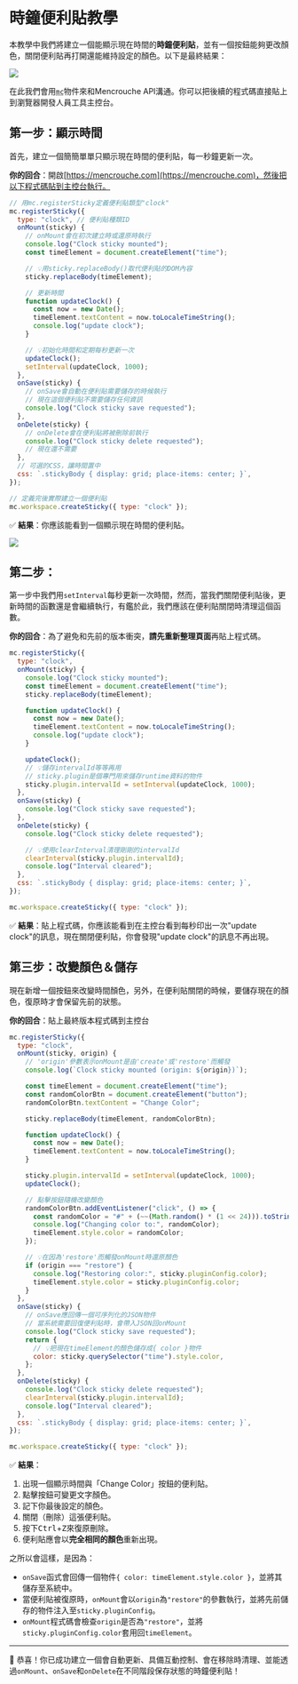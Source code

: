 # 時鐘便利貼教學

本教學中我們將建立一個能顯示現在時間的**時鐘便利貼**，並有一個按鈕能夠更改顏色，關閉便利貼再打開還能維持設定的顏色。以下是最終結果：

![](/img/clock-sticky-tutorial/done.gif)

在此我們會用<abbr title="Mencrouche">`mc`</abbr>物件來和Mencrouche API溝通。你可以把後續的程式碼直接貼上到瀏覽器開發人員工具主控台。

## 第一步：顯示時間

首先，建立一個簡簡單單只顯示現在時間的便利貼，每一秒鐘更新一次。

**你的回合**：開啟[https://mencrouche.com](https://mencrouche.com)，然後把以下程式碼貼到主控台執行。

```javascript
// 用mc.registerSticky定義便利貼類型"clock"
mc.registerSticky({
  type: "clock", // 便利貼種類ID
  onMount(sticky) {
    // onMount會在初次建立時或還原時執行
    console.log("Clock sticky mounted");
    const timeElement = document.createElement("time");

    // 💡用sticky.replaceBody()取代便利貼的DOM內容
    sticky.replaceBody(timeElement);

    // 更新時間
    function updateClock() {
      const now = new Date();
      timeElement.textContent = now.toLocaleTimeString();
      console.log("update clock");
    }

    // 💡初始化時間和定期每秒更新一次
    updateClock();
    setInterval(updateClock, 1000);
  },
  onSave(sticky) {
    // onSave會自動在便利貼需要儲存的時候執行
    // 現在這個便利貼不需要儲存任何資訊
    console.log("Clock sticky save requested");
  },
  onDelete(sticky) {
    // onDelete會在便利貼將被刪除前執行
    console.log("Clock sticky delete requested");
    // 現在還不需要
  },
  // 可選的CSS，讓時間置中
  css: `.stickyBody { display: grid; place-items: center; }`,
});

// 定義完後實際建立一個便利貼
mc.workspace.createSticky({ type: "clock" });

````

✅ **結果**：你應該能看到一個顯示現在時間的便利貼。

![](/img/clock-sticky-tutorial/step1.webp)


## 第二步：

第一步中我們用`setInterval`每秒更新一次時間，然而，當我們關閉便利貼後，更新時間的函數還是會繼續執行，有鑑於此，我們應該在便利貼關閉時清理這個函數。

**你的回合**：為了避免和先前的版本衝突，**請先重新整理頁面**再貼上程式碼。

```javascript
mc.registerSticky({
  type: "clock",
  onMount(sticky) {
    console.log("Clock sticky mounted");
    const timeElement = document.createElement("time");
    sticky.replaceBody(timeElement);

    function updateClock() {
      const now = new Date();
      timeElement.textContent = now.toLocaleTimeString();
      console.log("update clock");
    }

    updateClock();
    // 💡儲存intervalId等等再用
    // sticky.plugin是個專門用來儲存runtime資料的物件
    sticky.plugin.intervalId = setInterval(updateClock, 1000);
  },
  onSave(sticky) {
    console.log("Clock sticky save requested");
  },
  onDelete(sticky) {
    console.log("Clock sticky delete requested");

    // 💡使用clearInterval清理剛剛的intervalId
    clearInterval(sticky.plugin.intervalId);
    console.log("Interval cleared");
  },
  css: `.stickyBody { display: grid; place-items: center; }`,
});

mc.workspace.createSticky({ type: "clock" });
```

✅ **結果**：貼上程式碼，你應該能看到在主控台看到每秒印出一次"update clock"的訊息，現在關閉便利貼，你會發現"update clock"的訊息不再出現。

## 第三步：改變顏色＆儲存

現在新增一個按鈕來改變時間顏色，另外，在便利貼關閉的時候，要儲存現在的顏色，復原時才會保留先前的狀態。

**你的回合**：貼上最終版本程式碼到主控台

```javascript
mc.registerSticky({
  type: "clock",
  onMount(sticky, origin) {
    // 'origin'參數表示onMount是由'create'或'restore'而觸發
    console.log(`Clock sticky mounted (origin: ${origin})`);

    const timeElement = document.createElement("time");
    const randomColorBtn = document.createElement("button");
    randomColorBtn.textContent = "Change Color";

    sticky.replaceBody(timeElement, randomColorBtn);

    function updateClock() {
      const now = new Date();
      timeElement.textContent = now.toLocaleTimeString();
    }

    sticky.plugin.intervalId = setInterval(updateClock, 1000);
    updateClock();

    // 點擊按鈕隨機改變顏色
    randomColorBtn.addEventListener("click", () => {
      const randomColor = "#" + (~~(Math.random() * (1 << 24))).toString(16).padStart(6, '0');
      console.log("Changing color to:", randomColor);
      timeElement.style.color = randomColor;
    });

    // 💡在因為'restore'而觸發onMount時還原顏色
    if (origin === "restore") {
      console.log("Restoring color:", sticky.pluginConfig.color);
      timeElement.style.color = sticky.pluginConfig.color;
    }
  },
  onSave(sticky) {
    // onSave應回傳一個可序列化的JSON物件
    // 當系統需要回復便利貼時，會帶入JSON回onMount
    console.log("Clock sticky save requested");
    return {
      // 💡把現在timeElement的顏色儲存成{ color }物件
      color: sticky.querySelector("time").style.color,
    };
  },
  onDelete(sticky) {
    console.log("Clock sticky delete requested");
    clearInterval(sticky.plugin.intervalId);
    console.log("Interval cleared");
  },
  css: `.stickyBody { display: grid; place-items: center; }`,
});

mc.workspace.createSticky({ type: "clock" });
```

✅ **結果**：

1. 出現一個顯示時間與「Change Color」按鈕的便利貼。
2. 點擊按鈕可變更文字顏色。
3. 記下你最後設定的顏色。
4. 關閉（刪除）這張便利貼。
5. 按下<kbd>Ctrl</kbd>+<kbd>Z</kbd>來復原刪除。
6. 便利貼應會以**完全相同的顏色**重新出現。

之所以會這樣，是因為：

* `onSave`函式會回傳一個物件`{ color: timeElement.style.color }`，並將其儲存至系統中。
* 當便利貼被復原時，`onMount`會以`origin`為`"restore"`的參數執行，並將先前儲存的物件注入至`sticky.pluginConfig`。
* `onMount`程式碼會檢查`origin`是否為`"restore"`，並將`sticky.pluginConfig.color`套用回`timeElement`。

---

🎉 恭喜！你已成功建立一個會自動更新、具備互動控制、會在移除時清理、並能透過`onMount`、`onSave`和`onDelete`在不同階段保存狀態的時鐘便利貼！
